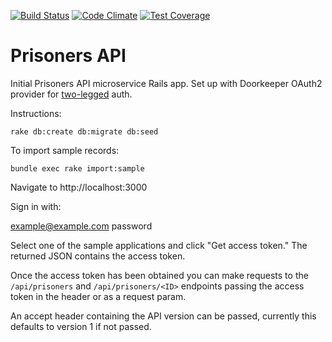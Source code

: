 [![Build Status](https://travis-ci.org/ministryofjustice/prisoners_api.svg?branch=master)](https://travis-ci.org/ministryofjustice/prisoners_api)
[![Code Climate](https://codeclimate.com/github/ministryofjustice/prisoners_api/badges/gpa.svg)](https://codeclimate.com/github/ministryofjustice/prisoners_api)
[![Test Coverage](https://codeclimate.com/github/ministryofjustice/prisoners_api/badges/coverage.svg)](https://codeclimate.com/github/ministryofjustice/prisoners_api/coverage)

# Prisoners API

Initial Prisoners API microservice Rails app. Set up with Doorkeeper OAuth2 provider for [two-legged](https://github.com/doorkeeper-gem/doorkeeper/wiki/Client-Credentials-flow) auth.

Instructions:

`rake db:create db:migrate db:seed`

To import sample records:

`bundle exec rake import:sample`

Navigate to http://localhost:3000

Sign in with:

example@example.com
password

Select one of the sample applications and click "Get access token." The returned JSON contains the access token.

Once the access token has been obtained you can make requests to the `/api/prisoners` and `/api/prisoners/<ID>` endpoints passing the access token in the header or as a request param.

An accept header containing the API version can be passed, currently this defaults to version 1 if not passed.
